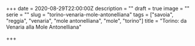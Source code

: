 +++
date = 2020-08-29T22:00:00Z
description = ""
draft = true
image = ""
serie = ""
slug = "torino-venaria-mole-antonelliana"
tags = ["savoia", "reggia", "venaria", "mole antonelliana", "mole", "torino"]
title = "Torino: da Venaria alla Mole Antonelliana"

+++
